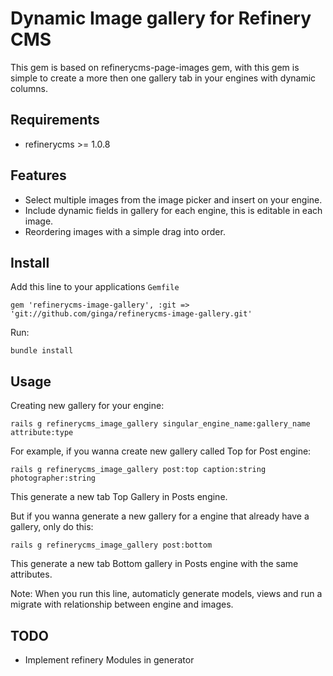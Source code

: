 # Dynamic Image gallery for Refinery CMS

 This gem is based on refinerycms-page-images gem, with this gem is simple to create a more then one gallery tab in your engines with dynamic columns.

## Requirements

 * refinerycms >= 1.0.8
 
## Features 

 * Select multiple images from the image picker and insert on your engine.
 * Include dynamic fields in gallery for each engine, this is editable in each image.
 * Reordering images with a simple drag into order.

## Install

  Add this line to your applications `Gemfile`
	
	gem 'refinerycms-image-gallery', :git => 'git://github.com/ginga/refinerycms-image-gallery.git' 
	
  Run:
	
	bundle install
	
## Usage
 
 Creating new gallery for your engine:
	
	rails g refinerycms_image_gallery singular_engine_name:gallery_name attribute:type
	
  For example, if you wanna create new gallery called Top for Post engine:
	
	rails g refinerycms_image_gallery post:top caption:string photographer:string
	
  This generate a new tab Top Gallery in Posts engine.


  But if you wanna generate a new gallery for a engine that already have a gallery, only do this:

	rails g refinerycms_image_gallery post:bottom
	
  This generate a new tab Bottom gallery in Posts engine with the same attributes.

  Note: When you run this line, automaticly generate models, views and run a migrate with relationship between engine and images.

## TODO
 
  * Implement refinery Modules in generator
